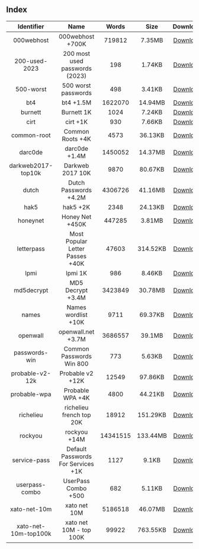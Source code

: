 ## Index

| Identifier | Name | Words | Size | Download |
| :--------: | :--: | :---: | :--: | :------: |
| 000webhost | 000webhost +700K | 719812 | 7.35MB | [Download](https://github.com/kkrypt0nn/wordlists/raw/main/wordlists/passwords/000webhost.txt) |
| 200-used-2023 | 200 most used passwords (2023) | 198 | 1.74KB | [Download](https://raw.githubusercontent.com/danielmiessler/SecLists/master/Passwords/2023-200_most_used_passwords.txt) |
| 500-worst | 500 worst passwords | 498 | 3.41KB | [Download](https://raw.githubusercontent.com/danielmiessler/SecLists/master/Passwords/500-worst-passwords.txt) |
| bt4 | bt4 +1.5M | 1622070 | 14.94MB | [Download](https://github.com/danielmiessler/SecLists/raw/master/Passwords/bt4-password.txt) |
| burnett | Burnett 1K | 1024 | 7.24KB | [Download](https://github.com/kkrypt0nn/wordlists/raw/main/wordlists/passwords/burnett.txt) |
| cirt | cirt +1K | 930 | 7.66KB | [Download](https://github.com/danielmiessler/SecLists/raw/master/Passwords/cirt-default-passwords.txt) |
| common-root | Common Roots +4K | 4573 | 36.13KB | [Download](https://github.com/kkrypt0nn/wordlists/raw/main/wordlists/passwords/common_roots.txt) |
| darc0de | darc0de +1.4M | 1450052 | 14.37MB | [Download](https://github.com/danielmiessler/SecLists/raw/master/Passwords/darkc0de.txt) |
| darkweb2017-top10k | Darkweb 2017 10K | 9870 | 80.67KB | [Download](https://github.com/danielmiessler/SecLists/raw/master/Passwords/darkweb2017-top10000.txt) |
| dutch | Dutch Passwords +4.2M | 4306726 | 41.16MB | [Download](https://raw.githubusercontent.com/kkrypt0nn/wordlists/main/wordlists/passwords/dutch_passwords.txt) |
| hak5 | hak5 +2K | 2348 | 24.13KB | [Download](https://github.com/kkrypt0nn/wordlists/raw/main/wordlists/passwords/hak5.txt) |
| honeynet | Honey Net +450K | 447285 | 3.81MB | [Download](https://github.com/kkrypt0nn/wordlists/raw/main/wordlists/passwords/honeynet.txt) |
| letterpass | Most Popular Letter Passes +40K | 47603 | 314.52KB | [Download](https://raw.githubusercontent.com/danielmiessler/SecLists/master/Passwords/Most-Popular-Letter-Passes.txt) |
| lpmi | lpmi 1K | 986 | 8.46KB | [Download](https://github.com/kkrypt0nn/wordlists/raw/main/wordlists/passwords/ipmi_passwords.txt) |
| md5decrypt | MD5 Decrypt +3.4M | 3423849 | 30.78MB | [Download](https://github.com/kkrypt0nn/wordlists/raw/main/wordlists/passwords/md5decryptor.txt) |
| names | Names wordlist +10K | 9711 | 69.37KB | [Download](https://github.com/danielmiessler/SecLists/raw/master/Usernames/Names/names.txt) |
| openwall | openwall.net +3.7M | 3686557 | 39.1MB | [Download](https://github.com/danielmiessler/SecLists/raw/master/Passwords/openwall.net-all.txt) |
| passwords-win | Common Passwords Win 800 | 773 | 5.63KB | [Download](https://github.com/kkrypt0nn/wordlists/raw/main/wordlists/passwords/common_passwords_win.txt) |
| probable-v2-12k | Probable v2 +12K | 12549 | 97.86KB | [Download](https://raw.githubusercontent.com/danielmiessler/SecLists/751690ecf50ad191197af8d5cd1db03096bff1ec/Passwords/probable-v2-top12000.txt) |
| probable-wpa | Probable WPA +4K | 4800 | 44.21KB | [Download](https://github.com/kkrypt0nn/wordlists/raw/main/wordlists/passwords/probable_wpa.txt) |
| richelieu | richelieu french top 20K | 18912 | 151.29KB | [Download](https://github.com/danielmiessler/SecLists/raw/master/Passwords/richelieu-french-top20000.txt) |
| rockyou | rockyou +14M | 14341515 | 133.44MB | [Download](https://github.com/brannondorsey/naive-hashcat/releases/download/data/rockyou.txt) |
| service-pass | Default Passwords For Services +1K | 1127 | 9.1KB | [Download](https://github.com/kkrypt0nn/wordlists/raw/main/wordlists/passwords/default_passwords_for_services.txt) |
| userpass-combo | UserPass Combo +500 | 682 | 5.11KB | [Download](https://raw.githubusercontent.com/danielmiessler/SecLists/master/Passwords/UserPassCombo-Jay.txt) |
| xato-net-10m | xato net 10M | 5186518 | 46.07MB | [Download](https://github.com/danielmiessler/SecLists/raw/master/Passwords/xato-net-10-million-passwords.txt) |
| xato-net-10m-top100k | xato net 10M - top 100K | 99922 | 763.55KB | [Download](https://github.com/danielmiessler/SecLists/raw/master/Passwords/xato-net-10-million-passwords-100000.txt) |

